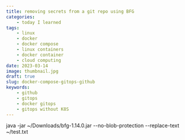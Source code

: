 ```yaml
---
title: removing secrets from a git repo using BFG
categories: 
    - today I learned
tags:
    - linux
    - docker
    - docker compose
    - linux containers
    - docker container
    - cloud computing
date: 2023-03-14
image: thumbnail.jpg
draft: true
slug: docker-compose-gitops-github
keywords: 
    - github 
    - gitops
    - docker gitops
    - gitops without K8S
---
```


java -jar ~/Downloads/bfg-1.14.0.jar --no-blob-protection --replace-text ~/test.txt

